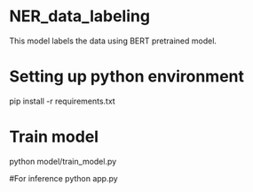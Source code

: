 # NER_data_labeling
This model labels the data using BERT pretrained model.

# Setting up python environment 

pip install -r requirements.txt

# Train model 
python model/train_model.py

#For inference
python app.py


